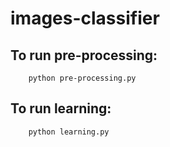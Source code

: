 # images-classifier

## To run pre-processing:
```shell
    python pre-processing.py
```
## To run learning:
```shell
    python learning.py
```
